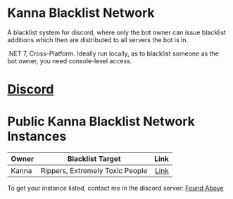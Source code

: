 # Kanna Blacklist Network
A blacklist system for discord, where only the bot owner can issue blacklist additions which then are distributed to all servers the bot is in.

.NET 7, Cross-Platform. Ideally run locally, as to blacklist someone as the bot owner, you need console-level access.

# [Discord](https://discord.gg/tk6pPEhUQD)

# Public Kanna Blacklist Network Instances
| Owner | Blacklist Target | Link |
| ------------- |:-------------:| -----:|
| Kanna | Rippers, Extremely Toxic People | [Link](https://discord.com/api/oauth2/authorize?client_id=1150992069905621127&permissions=2147483652&scope=bot)

To get your instance listed, contact me in the discord server: [Found Above](https://github.com/MistressPlague/Kanna-Blacklist-Network/tree/master#discord)

